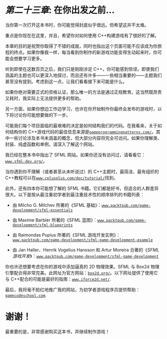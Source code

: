 # *第二十三章*: 在你出发之前...

当你第一次打开这本书时，你可能觉得封底似乎很远。但希望这并不太难。

重点是你现在在这里，并且，希望你对如何使用 C++构建游戏有了很好的了解。

本章的目的是祝贺你取得了不错的成就，同时也指出这个页面可能不应该成为你旅程的终点。如果你像我一样，每当看到你制作的新游戏功能变得生动起来时，你可能会想要学习更多。

听到即使在这数百页之后，我们只是刚刚涉足 C++，你可能感到惊讶。即使我们涵盖的主题也可以更深入地探讨，而且还有许多——一些相当重要的——主题我们甚至没有提到。考虑到这一点，让我们看看接下来可能是什么。

如果你绝对需要正式的资格认证，那么唯一的方法是通过正规教育。这当然既昂贵又耗时，我实际上无法提供更多的帮助。

另一方面，如果你想边工作边学习，也许在你开始制作你最终会发布的游戏时，以下将讨论你可能想要做的下一步。

可能我们每个项目面临的最艰难的决定是如何结构我们的代码。在我看来，关于如何结构你的 C++游戏代码的最佳信息来源是[`gameprogrammingpatterns.com/`](http://gameprogrammingpatterns.com/)。其中一些讨论涉及本书未涵盖的概念，但大部分内容将完全可访问。如果你理解类、封装、纯虚函数和单例，请深入了解这个网站。

我已经在整本书中指出了 SFML 网站。如果你还没有访问过，请看看它：[`www.sfml-dev.org/`](http://www.sfml-dev.org/)。

当你遇到你不理解（或者甚至从未听说过）的 C++主题时，最简洁、最有组织的 C++教程可以在[`www.cplusplus.com/doc/tutorial/`](http://www.cplusplus.com/doc/tutorial/)找到。

此外，还有四本你可能想了解的 SFML 书籍。它们都是好书，但适合的人群差异很大。以下是按从最注重初学者到最注重技术性的顺序排列的书籍列表：

+   由 Milcho G. Milchev 所著的《SFML 基础》：[`www.packtpub.com/game-development/sfml-essentials`](https://www.packtpub.com/game-development/sfml-essentials)

+   由 Maxime Barbier 所著的《SFML 蓝图》：[`www.packtpub.com/game-development/sfml-blueprints`](https://www.packtpub.com/game-development/sfml-blueprints)

+   由 Raimondas Pupius 所著的《SFML 游戏开发实例》：[`www.packtpub.com/game-development/sfml-game-development-example`](https://www.packtpub.com/game-development/sfml-game-development-example)

+   由 Jan Haller、Henrik Vogelius Hansson 和 Artur Moreira 合著的《*SFML 游戏开发*》：[`www.packtpub.com/game-development/sfml-game-development`](https://www.packtpub.com/game-development/sfml-game-development)

你也许还想要考虑在你的游戏中添加逼真的 2D 物理效果。SFML 与 Box2d 物理引擎配合得非常完美。此网址为官方网站：[`box2d.org/`](http://box2d.org/)。以下网址提供了使用它与 C++配合的可能是最好的指南：[`www.iforce2d.net/`](http://www.iforce2d.net/).

最后，我将毫不脸红地推广我的网站，为初学者游戏程序员提供帮助：[`gamecodeschool.com`](http://gamecodeschool.com).

# 谢谢！

最重要的是，非常感谢购买这本书，并继续制作游戏！
